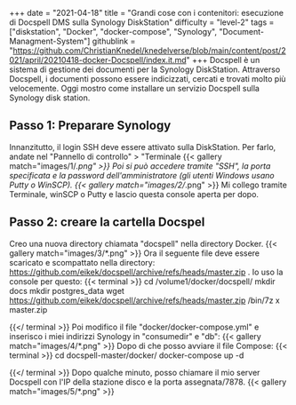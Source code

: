 +++
date = "2021-04-18"
title = "Grandi cose con i contenitori: esecuzione di Docspell DMS sulla Synology DiskStation"
difficulty = "level-2"
tags = ["diskstation", "Docker", "docker-compose", "Synology", "Document-Managment-System"]
githublink = "https://github.com/ChristianKnedel/knedelverse/blob/main/content/post/2021/april/20210418-docker-Docspell/index.it.md"
+++
Docspell è un sistema di gestione dei documenti per la Synology DiskStation. Attraverso Docspell, i documenti possono essere indicizzati, cercati e trovati molto più velocemente. Oggi mostro come installare un servizio Docspell sulla Synology disk station.
## Passo 1: Preparare Synology
Innanzitutto, il login SSH deve essere attivato sulla DiskStation. Per farlo, andate nel "Pannello di controllo" > "Terminale
{{< gallery match="images/1/*.png" >}}
Poi si può accedere tramite "SSH", la porta specificata e la password dell'amministratore (gli utenti Windows usano Putty o WinSCP).
{{< gallery match="images/2/*.png" >}}
Mi collego tramite Terminale, winSCP o Putty e lascio questa console aperta per dopo.
## Passo 2: creare la cartella Docspel
Creo una nuova directory chiamata "docspell" nella directory Docker.
{{< gallery match="images/3/*.png" >}}
Ora il seguente file deve essere scaricato e scompattato nella directory: https://github.com/eikek/docspell/archive/refs/heads/master.zip . Io uso la console per questo:
{{< terminal >}}
cd /volume1/docker/docspell/
mkdir docs
mkdir postgres_data
wget https://github.com/eikek/docspell/archive/refs/heads/master.zip 
/bin/7z x master.zip

{{</ terminal >}}
Poi modifico il file "docker/docker-compose.yml" e inserisco i miei indirizzi Synology in "consumedir" e "db":
{{< gallery match="images/4/*.png" >}}
Dopo di che posso avviare il file Compose:
{{< terminal >}}
cd docspell-master/docker/
docker-compose up -d

{{</ terminal >}}
Dopo qualche minuto, posso chiamare il mio server Docspell con l'IP della stazione disco e la porta assegnata/7878.
{{< gallery match="images/5/*.png" >}}
